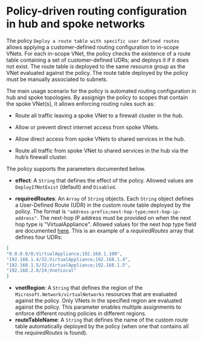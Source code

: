 # Policy-driven routing configuration in hub and spoke networks
The policy `Deploy a route table with specific user defined routes` allows applying a customer-defined routing configuration to in-scope VNets. For each in-scope VNet, the policy checks the existence of a route table containing a set of customer-defined UDRs; and deploys it if it does not exist. The route table is deployed to the same resource group as the VNet evaluated against the policy. The route table deployed by the policy must be manually associated to subnets.

The main usage scenario for the policy is automated routing configuration in hub and spoke topologies. By assignign the policy to scopes that contain the spoke VNet(s), it allows enforcing routing rules such as:

- Route all traffic leaving a spoke VNet to a firewall cluster in the hub.

- Allow or prevent direct internet access from spoke VNets.

- Allow direct access from spoke VNets to shared services in the hub.

- Route all traffic from spoke VNet to shared services in the hub via the hub’s firewall cluster.

The policy supports the parameters documented below.
- **effect**: A `String` that defines the effect of the policy. Allowed values are `DeployIfNotExist` (default) and `Disabled`.

- **requiredRoutes**: An `Array` of `String` objects. Each `String` object defines a User-Defined Route (UDR) in the custom route table deployed by the policy. The format is `"address-prefix;next-hop-type;next-hop-ip-address"`. The next-hop IP address must be provided on when the next hop type is "VirtualAppliance". Allowed values for the next hop type field are documented [here](https://docs.microsoft.com/en-us/azure/virtual-network/virtual-networks-udr-overview#next-hop-types-across-azure-tools). This is an example of a *requiredRoutes* array that defines four UDRs:  

```json
[
"0.0.0.0/0;VirtualAppliance;192.168.1.100", 
"192.168.1.4/32;VirtualAppliance;192.168.1.4",
"192.168.1.5/32;VirtualAppliance;192.168.1.5",
"192.168.2.0/24;VnetLocal"
]
```
- **vnetRegion**: A `String` that defines the region of the `Microsoft.Network/virtualNetworks` resources that are evaluated against the policy. Only VNets in the specified region are evaluated against the policy. This parameter enables multiple assignments to enforce different routing policies in different regions.
- **routeTableName**: A `String` that defines the name of the custom route table automatically deployed by the policy (when one that contains all the *requiredRoutes* is found). 